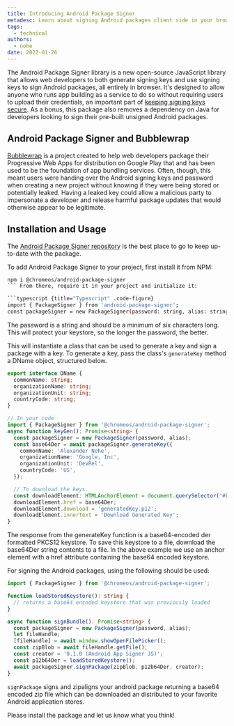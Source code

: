 ```yaml
---
title: Introducing Android Package Signer
metadesc: Learn about signing Android packages client side in your browser with this new library.
tags:
  - technical
authors:
  - nohe
date: 2022-01-26
---
```


The Android Package Signer library is a new open-source JavaScript library that allows web developers to both generate signing keys and use signing keys to sign Android packages, all entirely in browser. It's designed to allow anyone who runs app building as a service to do so without requiring users to upload their credentials, an important part of [keeping signing keys secure](https://developer.android.com/studio/publish/app-signing#secure_key). As a bonus, this package also removes a dependency on Java for developers looking to sign their pre-built unsigned Android packages.

## Android Package Signer and Bubblewrap

[Bubblewrap](https://github.com/GoogleChromeLabs/bubblewrap) is a project created to help web developers package their Progressive Web Apps for distribution on Google Play that and has been used to be the foundation of app bundling services. Often, though, this meant users were handing over the Android signing keys and password when creating a new project without knowing if they were being stored or potentially leaked. Having a leaked key could allow a malicious party to impersonate a developer and release harmful package updates that would otherwise appear to be legitimate.

## Installation and Usage

The [Android Package Signer repository](https://github.com/chromeos/android-package-sign-js) is the best place to go to keep up-to-date with the package.

To add Android Package Signer to your project, first install it from NPM:

````bash {title="bash" .code-figure}
npm i @chromeos/android-package-signer
``` From there, require it in your project and initialize it:

```typescript {title="Typescript" .code-figure}
import { PackageSigner } from 'android-package-signer';
const packageSigner = new PackageSigner(password: string, alias: string = 'android');
````

The password is a string and should be a minimum of six characters long. This will protect your keystore, so the longer the password, the better.

This will instantiate a class that can be used to generate a key and sign a package with a key. To generate a key, pass the class's `generateKey` method a DName object, structured below.

```typescript {title="Typescript" .code-figure}
export interface DName {
  commonName: string;
  organizationName: string;
  organizationUnit: string;
  countryCode: string;
}

// In your code
import { PackageSigner } from '@chromeos/android-package-signer';
async function keyGen(): Promise<string> {
  const packageSigner = new PackageSigner(password, alias);
  const base64Der = await packageSigner.generateKey({
    commonName: 'Alexander Nohe',
    organizationName: 'Google, Inc',
    organizationUnit: 'DevRel',
    countryCode: 'US',
  });

  // To download the keys.
  const downloadElement: HTMLAnchorElement = document.querySelector('#key-gen-results');
  downloadElement.href = base64Der;
  downloadElement.download = 'generatedKey.p12';
  downloadElement.innerText = 'Download Generated Key';
}
```

The response from the generateKey function is a base64-encoded der formatted PKCS12 keystore. To save this keystore to a file, download the base64Der string contents to a file. In the above example we use an anchor element with a href attribute containing the base64 encoded keystore.

For signing the Android packages, using the following should be used:

```typescript {title="Typescript" .code-figure}
import { PackageSigner } from '@chromeos/android-package-signer';

function loadStoredKeystore(): string {
  // returns a base64 encoded keystore that was previously loaded
}

async function signBundle(): Promise<string> {
  const packageSigner = new PackageSigner(password, alias);
  let fileHandle;
  [fileHandle] = await window.showOpenFilePicker();
  const zipBlob = await fileHandle.getFile();
  const creator = '0.1.0 (Android App Signer JS)';
  const p12b64Der = loadStoredKeystore();
  await packageSigner.signPackage(zipBlob, p12b64Der, creator);
}
```

`signPackage` signs and zipaligns your android package returning a base64 encoded zip file which can be downloaded an distributed to your favorite Android application stores.

Please install the package and let us know what you think!
